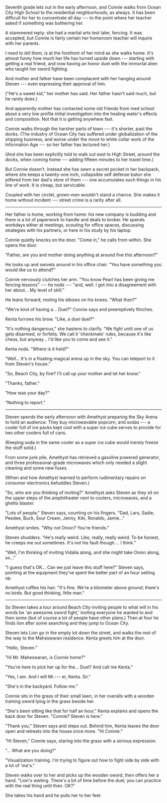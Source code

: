 Seventh grade lets out in the early afternoon, and Connie walks from Ocean City High School
to the residential neighborhoods, as always. It has been difficult for her to concentrate
all day --- to the point where her teacher asked if something was bothering her.

A stammered reply: she had a martial arts test later, fencing. It was accepted, but Connie
is fairly certain her homeroom teacher will inquire with her parents.

*I need to tell them,* is at the forefront of her mind as she walks home. It's almost funny
how much her life has turned upside down --- starting with getting a real friend, and now
having an honor duel with the immortal alien who taught her sword fighting.

And mother and father have been complacent with her hanging around Steven --- even expressing
their approval of him.

("He's a sweet kid," her mother has said. Her father hasn't said much, but he rarely does.)

And apparently mother has contacted some old friends from med school about a very low profile
initial investigation into the healing water's effects and composition. Not that it is getting
anywhere fast.

Connie walks through the harsher parts of town --- it's shorter, past the docks.
(The industry of Ocean City has suffered under globalization of the shipping business, and worse
under the move to white collar work of the Information Age --- so her father has lectured her.)

(And she has been explicitly told to walk out east to High Street, around the docks, when coming
home --- adding fifteen minutes to her travel time.)

But Connie doesn't. Instead she has sewn a secret pocket in her backpack, where she
keeps a twenty-one inch, collapsible self defense baton she pilfered from her dad's store of them
--- one accumulates such things in his line of work. It is cheap, but servicable.

Coupled with her circlet, grown men wouldn't stand a chance. She makes it home without incident
--- street crime is a rarity after all.

----

Her father is home, working from home: his new company is budding and there is a lot of paperwork
to handle and deals to broker. He spends workdays either at meetings, scouting for office spaces,
discussing strategies with his partners, or here in his study by his laptop.

Connie quietly knocks on the door. "Come in," he calls from within. She opens the door.

"Father, are you and mother doing anything at around five this afternoon?"

He looks up and swivels around in his office chair. "You have something you would like
us to attend?"

Connie nervously clutches her arm. "You know Pearl has been giving me fencing lessons"
--- he nods --- "and, well. I got into a disagreement with her about... My level of skill."

He leans forward, resting his elbows on his knees. "What then?"

"We're kind of having a... Duel?" Connie says and preemptively flinches.

Kenta furrows his brow. "Like, a *duel* duel?"

"It's nothing dangerous," she hastens to clarify. "We fight until one of us gets disarmed,
or forfeits. We call it 'checkmate' rules, because it's like chess, but anyway... I'd like
you to come and see it."

Kenta nods. "Where is it held?"

"Well... It's in a floating magical arena up in the sky. You can teleport to it from Steven's house."

"So, Beach City, by five? I'll call up your mother and let her know."

"Thanks, father."

"How was your day?"

"Nothing to report."

----

Steven spends the early afternoon with Amethyst preparing the Sky Arena to hold an audience.
They buy microwavable popcorn, and sodas --- a cooler full of ice packs
kept cool with a super ice cube serves to provide for two other coolers full of cans.

(Keeping soda in the same cooler as a super ice cube would merely freeze the stuff solid.)

From some junk pile, Amethyst has retrieved a gasoline powered generator, and three
professional-grade microwaves which only needed a slight cleaning and some new fuses.

(When and how Amethyst learned to perform rudimentary repairs on consumer electronics
befuddles Steven.)

"So, who are you thinking of inviting?" Amethyst asks Steven as they sit on the upper
steps of the amphitheater next to coolers, microwaves, and a ghetto blaster.

"Lots of people," Steven says, counting on his fingers. "Dad, Lars, Sadie, Peedee, Buck,
Sour Cream, Jenny, Kiki, Ronaldo, Jamie..."

Amethyst smiles. "Why not Onion? You're friends."

Steven shudders. "He's really weird. Like, really, really weird. To be honest, he
creeps me out sometimes. It's not his fault though.... I think."

"Well, I'm thinking of inviting Vidalia along, and she might take Onion along, so..."

"I guess that's OK... Can we just leave this stuff here?" Steven says, pointing at the
equipment they've spent the better part of an hour setting up.

Amethyst ruffles his hair. "It's fine. We're a kilometer above ground; there's no birds.
But good thinking, little man."

----

So Steven takes a tour around Beach City inviting people to what will in his words be 'an
awesome sword fight,' inviting everyone he wanted to and then some (but of course a lot of
people have other plans.) Then at four he finds lion after some searching and they jump to
Ocean City.

Steven lets Lion go in the empty lot down the street, and walks the rest of the way to
the Maheswaran residence. Kenta greets him at the door.

"Hello, Steven."

"Hi Mr. Maheswaran, is Connie home?"

"You're here to pick her up for the... Duel? And call me Kenta."

"Yes, I am. And I will Mr.--- er, Kenta. Sir."

"She's in the backyard. Follow me."

Connie sits in the grass of their small lawn, in her overalls with a wooden training sword
lying in the grass beside her.

"She's been sitting like that for half an hour," Kenta explains and opens the back door for
Steven. "Connie? Steven is here."

"Thank you," Steven says and steps out. Behind him, Kenta leaves the door open and retreats
into the house once more. "Hi Connie."

"Hi Steven," Connie says, staring into the grass with a serious expression.

"... What are you doing?"

"Visualization training. I'm trying to figure out how to fight side by side with a lot of
'me's."

Steven walks over to her and picks up the wooden sword, then offers her a hand. "Lion's
waiting. There's a bit of time before the duel; you can practice with the real thing
until then. OK?"

She takes his hand and he pulls her to her feet.
